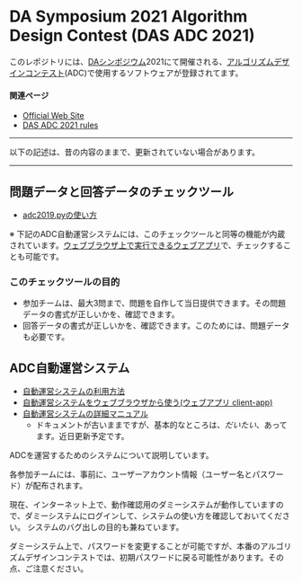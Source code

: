 DA Symposium 2021 Algorithm Design Contest (DAS ADC 2021)
=========================================================

このレポジトリには、[DAシンポジウム](http://www.sig-sldm.org/das/)2021にて開催される、[アルゴリズムデザインコンテスト](https://dasadc.github.io/)(ADC)で使用するソフトウェアが登録されてます。

#### 関連ページ

- [Official Web Site](https://dasadc.github.io/)
- [DAS ADC 2021 rules](https://dasadc.github.io/adc2021/rule.html)


****
以下の記述は、昔の内容のままで、更新されていない場合があります。
****


問題データと回答データのチェックツール
--------------------------------------

- [adc2019.pyの使い方](server/adc2019.md)

※ 下記のADC自動運営システムには、このチェックツールと同等の機能が内蔵されています。[ウェブブラウザ上で実行できるウェブアプリ](client-app/README.md)で、チェックすることも可能です。


### このチェックツールの目的

- 参加チームは、最大3問まで、問題を自作して当日提供できます。その問題データの書式が正しいかを、確認できます。
- 回答データの書式が正しいかを、確認できます。このためには、問題データも必要です。



ADC自動運営システム
-------------------

- [自動運営システムの利用方法](conmgr.md)
- [自動運営システムをウェブブラウザから使う(ウェブアプリ client-app)](client-app/README.md)
- [自動運営システムの詳細マニュアル](client/README.md)
    - ドキュメントが古いままですが、基本的なところは、*だいたい*、あってます。近日更新予定です。

ADCを運営するためのシステムについて説明しています。

各参加チームには、事前に、ユーザーアカウント情報（ユーザー名とパスワード）が配布されます。

現在、インターネット上で、動作確認用のダミーシステムが動作していますので、ダミーシステムにログインして、システムの使い方を確認しておいてください。
システムのバグ出しの目的も兼ねています。

ダミーシステム上で、パスワードを変更することが可能ですが、本番のアルゴリズムデザインコンテストでは、初期パスワードに戻る可能性があります。その点、ご注意ください。
